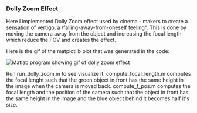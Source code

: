 ### Dolly Zoom Effect

Here I implemented Dolly Zoom effect used by cinema - makers to create a sensation of vertigo, a \falling-away-from-oneself feeling".
This is done by moving the camera away from the object and increasing the focal length which reduce the FOV and creates the effect.

Here is the gif of the matplotlib plot that was generated in the code:

![Matlab program showing gif of dolly zoom effect](./resources/DollyZoom.gif)


Run run_dolly_zoom.m to see visualize it.
compute_focal_length.m computes the focal lenght such that the green object in front has the same height in the image when the camera is moved back.
compute_f_pos.m computes the focal length and the position of the camera such that the object in front has the same height in the image and the blue object behind it becomes half it's size.
